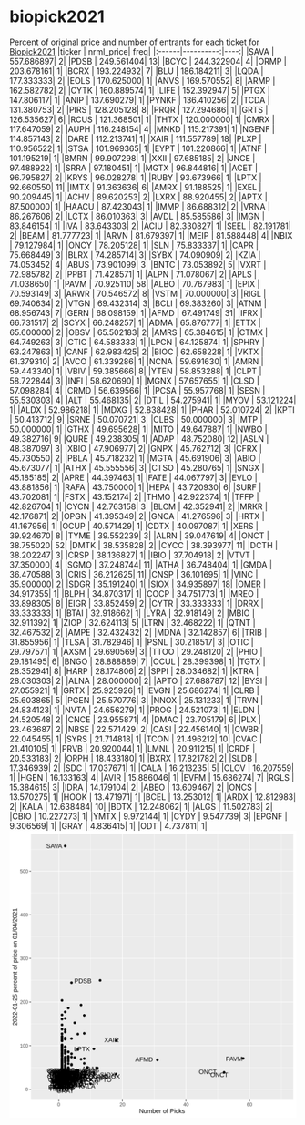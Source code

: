 # biopick2021
Percent of original price and number of entrants for each ticket for [Biopick2021](https://twitter.com/hashtag/Biopick2021)
|ticker | nrml_price| freq|
|:------|----------:|----:|
|SAVA   | 557.686897|    2|
|PDSB   | 249.561404|   13|
|BCYC   | 244.322904|    4|
|ORMP   | 203.678161|    1|
|BCRX   | 193.224932|    7|
|BLU    | 186.184211|    3|
|LQDA   | 177.333333|    2|
|EOLS   | 170.625000|    1|
|ANVS   | 169.570552|    8|
|ARMP   | 162.582782|    2|
|CYTK   | 160.889574|    1|
|LIFE   | 152.392947|    5|
|PTGX   | 147.806117|    1|
|ANIP   | 137.690279|    1|
|PYNKF  | 136.410256|    2|
|TCDA   | 131.380753|    2|
|PIRS   | 128.205128|    8|
|PRQR   | 127.294686|    1|
|GRTS   | 126.535627|    6|
|RCUS   | 121.368501|    1|
|THTX   | 120.000000|    1|
|CMRX   | 117.647059|    2|
|AUPH   | 116.248154|    4|
|MNKD   | 115.217391|    1|
|NGENF  | 114.857143|    2|
|DARE   | 112.213741|    1|
|XAIR   | 111.557789|   18|
|PLXP   | 110.956522|    1|
|STSA   | 101.969365|    1|
|EYPT   | 101.220866|    1|
|ATNF   | 101.195219|    1|
|BMRN   |  99.907298|    1|
|XXII   |  97.685185|    2|
|JNCE   |  97.488922|    1|
|SRRA   |  97.180451|    1|
|MGTX   |  96.844816|    1|
|ACET   |  96.795827|    2|
|KRYS   |  96.028278|    1|
|RUBY   |  93.673966|    1|
|LPTX   |  92.660550|   11|
|IMTX   |  91.363636|    6|
|AMRX   |  91.188525|    1|
|EXEL   |  90.209445|    1|
|ACHV   |  89.620253|    2|
|LXRX   |  88.920455|    2|
|APTX   |  87.500000|    1|
|HAACU  |  87.423043|    1|
|IMMP   |  86.688312|    2|
|VRNA   |  86.267606|    2|
|LCTX   |  86.010363|    3|
|AVDL   |  85.585586|    3|
|IMGN   |  83.846154|    1|
|IVA    |  83.643303|    2|
|ACIU   |  82.330827|    1|
|SEEL   |  82.191781|    2|
|BEAM   |  81.777723|    1|
|ARVN   |  81.679397|    1|
|MEIP   |  81.588448|    4|
|NBIX   |  79.127984|    1|
|ONCY   |  78.205128|    1|
|SLN    |  75.833337|    1|
|CAPR   |  75.668449|    3|
|BLRX   |  74.285714|    3|
|SYBX   |  74.090909|    2|
|KZIA   |  74.053452|    4|
|ABUS   |  73.901099|    3|
|BNTC   |  73.053892|    5|
|VXRT   |  72.985782|    2|
|PPBT   |  71.428571|    1|
|ALPN   |  71.078067|    2|
|APLS   |  71.038650|    1|
|PAVM   |  70.925110|   58|
|ALBO   |  70.767983|    1|
|EPIX   |  70.593149|    3|
|ARWR   |  70.546572|    8|
|VSTM   |  70.000000|    3|
|RIGL   |  69.740634|    2|
|VTGN   |  69.432314|    3|
|BCLI   |  69.383260|    3|
|ATNM   |  68.956743|    7|
|GERN   |  68.098159|    1|
|AFMD   |  67.491749|   31|
|IFRX   |  66.731517|    2|
|SCYX   |  66.248257|    1|
|ADMA   |  65.876777|    1|
|ETTX   |  65.600000|    2|
|OBSV   |  65.502183|    2|
|AMRS   |  65.384615|    1|
|CTMX   |  64.749263|    3|
|CTIC   |  64.583333|    1|
|LPCN   |  64.125874|    1|
|SPHRY  |  63.247863|    1|
|CANF   |  62.983425|    2|
|BIOC   |  62.658228|    1|
|VKTX   |  61.379310|    2|
|AVCO   |  61.339286|    1|
|NCNA   |  59.691630|    1|
|AMRN   |  59.443340|    1|
|VBIV   |  59.385666|    8|
|YTEN   |  58.853288|    1|
|CLPT   |  58.722844|    3|
|INFI   |  58.620690|    1|
|MGNX   |  57.657655|    1|
|CLSD   |  57.098284|    4|
|CRMD   |  56.639566|    1|
|PCSA   |  55.957768|    1|
|SESN   |  55.530303|    4|
|ALT    |  55.468135|    2|
|DTIL   |  54.275941|    1|
|MYOV   |  53.121224|    1|
|ALDX   |  52.986218|    1|
|MDXG   |  52.838428|    1|
|PHAR   |  52.010724|    2|
|KPTI   |  50.413712|    9|
|SRNE   |  50.070721|    3|
|CLBS   |  50.000000|    3|
|MTP    |  50.000000|    1|
|GTHX   |  49.695628|    1|
|MITO   |  49.647887|    1|
|NWBO   |  49.382716|    9|
|QURE   |  49.238305|    1|
|ADAP   |  48.752080|   12|
|ASLN   |  48.387097|    3|
|XBIO   |  47.906977|    2|
|GNPX   |  45.762712|    3|
|CFRX   |  45.730550|    2|
|PBLA   |  45.718232|    1|
|MGTA   |  45.691906|    3|
|ABIO   |  45.673077|    1|
|ATHX   |  45.555556|    3|
|CTSO   |  45.280765|    1|
|SNGX   |  45.185185|    2|
|APRE   |  44.397463|    1|
|FATE   |  44.067797|    3|
|EVLO   |  43.881856|    1|
|RAFA   |  43.750000|    1|
|HEPA   |  43.720930|    6|
|SURF   |  43.702081|    1|
|FSTX   |  43.152174|    2|
|THMO   |  42.922374|    1|
|TFFP   |  42.826704|    1|
|CYCN   |  42.763158|    3|
|BLCM   |  42.352941|    2|
|MRKR   |  42.176871|    2|
|OPGN   |  41.395349|    2|
|GNCA   |  41.276596|    3|
|HRTX   |  41.167956|    1|
|OCUP   |  40.571429|    1|
|CDTX   |  40.097087|    1|
|XERS   |  39.924670|    8|
|TYME   |  39.552239|    3|
|ALRN   |  39.047619|    4|
|ONCT   |  38.755020|   52|
|DMTK   |  38.535828|    2|
|CYCC   |  38.393977|   11|
|DCTH   |  38.202247|    3|
|CRSP   |  38.136827|    1|
|IBIO   |  37.704918|    2|
|VTVT   |  37.350000|    4|
|SGMO   |  37.248744|   11|
|ATHA   |  36.748404|    1|
|GMDA   |  36.470588|    3|
|CRIS   |  36.212625|   11|
|CNSP   |  36.101695|    1|
|VINC   |  35.900000|    2|
|SDGR   |  35.191240|    1|
|SIOX   |  34.935897|   18|
|OMER   |  34.917355|    1|
|BLPH   |  34.870317|    1|
|COCP   |  34.751773|    1|
|MREO   |  33.898305|    8|
|EIGR   |  33.852459|    2|
|CYTR   |  33.333333|    1|
|DRRX   |  33.333333|    1|
|BTAI   |  32.918662|    1|
|LYRA   |  32.918149|    2|
|MBIO   |  32.911392|    1|
|ZIOP   |  32.624113|    5|
|LTRN   |  32.468222|    1|
|QTNT   |  32.467532|    2|
|AMPE   |  32.432432|    2|
|MDNA   |  32.142857|    6|
|TRIB   |  31.855956|    1|
|TLSA   |  31.782946|    1|
|PSNL   |  30.218517|    3|
|OTIC   |  29.797571|    1|
|AXSM   |  29.690569|    3|
|TTOO   |  29.248120|    2|
|PHIO   |  29.181495|    6|
|BNGO   |  28.888889|    7|
|OCUL   |  28.399398|    1|
|TGTX   |  28.352941|    8|
|HARP   |  28.174806|    2|
|SPPI   |  28.034682|    1|
|KTRA   |  28.030303|    2|
|ALNA   |  28.000000|    2|
|APTO   |  27.688787|   12|
|BYSI   |  27.055921|    1|
|GRTX   |  25.925926|    1|
|EVGN   |  25.686274|    1|
|CLRB   |  25.603865|    5|
|PGEN   |  25.570776|    3|
|NNOX   |  25.131233|    1|
|TRVN   |  24.834123|    1|
|NVTA   |  24.656279|    1|
|PROG   |  24.521073|    1|
|ELDN   |  24.520548|    2|
|CNCE   |  23.955871|    4|
|DMAC   |  23.705179|    6|
|PLX    |  23.463687|    2|
|NBSE   |  22.571429|    2|
|CASI   |  22.456140|    1|
|CWBR   |  22.045455|    1|
|SYRS   |  21.714818|    1|
|TCON   |  21.496212|   10|
|CVAC   |  21.410105|    1|
|PRVB   |  20.920044|    1|
|LMNL   |  20.911215|    1|
|CRDF   |  20.533183|    2|
|ORPH   |  18.433180|    1|
|BXRX   |  17.821782|    2|
|SLDB   |  17.346939|    2|
|SDC    |  17.037671|    1|
|CALA   |  16.213235|    5|
|CLOV   |  16.207559|    1|
|HGEN   |  16.133163|    4|
|AVIR   |  15.886046|    1|
|EVFM   |  15.686274|    7|
|RGLS   |  15.384615|    3|
|IDRA   |  14.179104|    2|
|ABEO   |  13.609467|    2|
|ONCS   |  13.570275|    1|
|HOOK   |  13.471971|    1|
|BCEL   |  13.253012|    1|
|ARDX   |  12.812983|    2|
|KALA   |  12.638484|   10|
|BDTX   |  12.248062|    1|
|ALGS   |  11.502783|    2|
|CBIO   |  10.227273|    1|
|YMTX   |   9.972144|    1|
|CYDY   |   9.547739|    3|
|EPGNF  |   9.306569|    1|
|GRAY   |   4.836415|    1|
|ODT    |   4.737811|    1|
![retvspicks](biopicks.png?raw=true)

